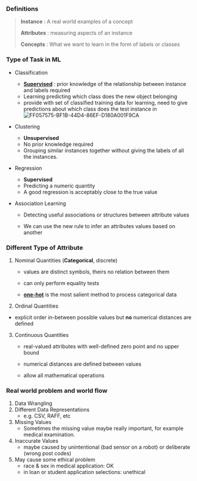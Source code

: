 ### Definitions

> **Instance** : A real world examples of a concept 
>
> **Attributes** : measuring aspects of an instance 
>
> **Concepts** : What we want to learn in the form of labels or classes 



### Type of Task in ML
- Classification
  - **<u>Supervised</u>** : prior knowledge of the relationship between instance and labels required
  - Learning predicting which class does the new object belonging
  - provide with set of classified training data for learning, need to give predictions about which class does the test instance in
    ![FF057575-BF1B-44D4-86EF-D180A001F9CA](assets/FF057575-BF1B-44D4-86EF-D180A001F9CA.png)

- Clustering
  - **Unsupervised** 
  - No prior knowledge required
  - Grouping similar instances together without giving the labels of all the instances.
- Regression
  - **Supervised**
  - Predicting a numeric quantity
  - A good regression is acceptably close to the true value
- Association Learning
  - Detecting useful associations or structures between attribute values
  
  - We can use the new rule to infer an attributes values based on another
  
    

### Different Type of Attribute
1. Nominal Quantities (**Categorical**, discrete)

   - values are distinct symbols, theirs no relation between them

   - can only perform equality tests
   - **<u>one-hot</u>** is the most salient method to process categorical data

2. Ordinal Quantities
   
- explicit order in-between possible values but **no** numerical distances are defined
   
3. Continuous Quantities

   - real-valued attributes with well-defined zero point and no upper bound

   - numerical distances are defined between values

   - allow all mathematical operations
   
     

### Real world problem and world flow
1. Data Wrangling
2. Different Data Representations
   - e.g.  CSV, RAFF, etc 
3. Missing Values
   - Sometimes the missing value maybe really important, for example medical examination.
4. Inaccurate Values
   - maybe caused by unintentional (bad sensor on a robot) or deliberate (wrong post codes)
5. May cause some ethical problem
   - race & sex in medical application: OK
   - in loan or student application selections: unethical